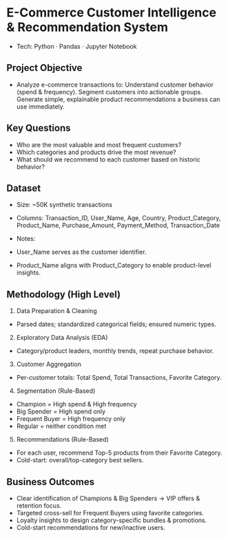# E-Commerce Customer Intelligence & Recommendation System
- Tech: Python · Pandas · Jupyter Notebook

## Project Objective
- Analyze e-commerce transactions to:
  Understand customer behavior (spend & frequency).
  Segment customers into actionable groups.
  Generate simple, explainable product recommendations a business can use immediately.

## Key Questions

- Who are the most valuable and most frequent customers?
- Which categories and products drive the most revenue?
- What should we recommend to each customer based on historic behavior?

## Dataset

- Size: ~50K synthetic transactions
- Columns: Transaction_ID, User_Name, Age, Country, Product_Category, Product_Name, Purchase_Amount, Payment_Method, Transaction_Date

- Notes:

- User_Name serves as the customer identifier.
- Product_Name aligns with Product_Category to enable product-level insights.

## Methodology (High Level)

1) Data Preparation & Cleaning
- Parsed dates; standardized categorical fields; ensured numeric types.

2) Exploratory Data Analysis (EDA)
- Category/product leaders, monthly trends, repeat purchase behavior.

3) Customer Aggregation
- Per-customer totals: Total Spend, Total Transactions, Favorite Category.

4) Segmentation (Rule-Based)

- Champion = High spend & High frequency
- Big Spender = High spend only
- Frequent Buyer = High frequency only
- Regular = neither condition met

5) Recommendations (Rule-Based)

- For each user, recommend Top-5 products from their Favorite Category.
- Cold-start: overall/top-category best sellers.

## Business Outcomes

- Clear identification of Champions & Big Spenders → VIP offers & retention focus.
- Targeted cross-sell for Frequent Buyers using favorite categories.
- Loyalty insights to design category-specific bundles & promotions.
- Cold-start recommendations for new/inactive users.
